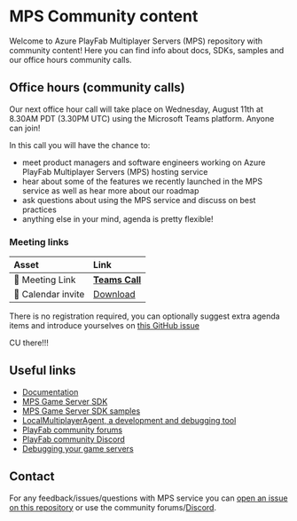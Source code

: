 # MPS Community content 

Welcome to Azure PlayFab Multiplayer Servers (MPS) repository with community content! Here you can find info about docs, SDKs, samples and our office hours community calls.

## Office hours (community calls)

Our next office hour call will take place on Wednesday, August 11th at 8.30AM PDT (3.30PM UTC) using the Microsoft Teams platform. Anyone can join!

In this call you will have the chance to:

- meet product managers and software engineers working on Azure PlayFab Multiplayer Servers (MPS) hosting service
- hear about some of the features we recently launched in the MPS service as well as hear more about our roadmap
- ask questions about using the MPS service and discuss on best practices
- anything else in your mind, agenda is pretty flexible!

### Meeting links

| Asset | Link        |
|:-----------|:------------|
| 🔗 Meeting Link | [**Teams Call**](https://teams.microsoft.com/l/meetup-join/19%3ameeting_ZDliOWVjNTItOWI3OS00ZDQ0LTg0MDAtYjUzNTU0ZWVkMjMx%40thread.v2/0?context=%7b%22Tid%22%3a%2272f988bf-86f1-41af-91ab-2d7cd011db47%22%2c%22Oid%22%3a%22cc7c557e-d93a-48c6-af68-a4d6c514d733%22%7d) 
| :calendar: Calendar invite | [Download](https://mpsvarious.blob.core.windows.net/resources/0821.ics)

There is no registration required, you can optionally suggest extra agenda items and introduce yourselves on [this GitHub issue](https://github.com/PlayFab/mpscommunity/issues/2)

CU there!!!

## Useful links

- [Documentation](https://docs.microsoft.com/en-us/gaming/playfab/features/multiplayer/servers/)
- [MPS Game Server SDK](https://github.com/PlayFab/gsdk)
- [MPS Game Server SDK samples](https://github.com/PlayFab/gsdksamples)
- [LocalMultiplayerAgent, a development and debugging tool](https://github.com/PlayFab/MpsAgent)
- [PlayFab community forums](https://community.playfab.com/index.html)
- [PlayFab community Discord](https://discord.gg/gamestack)
- [Debugging your game servers](https://github.com/PlayFab/gsdkSamples/blob/master/Debugging.md)

## Contact

For any feedback/issues/questions with MPS service you can [open an issue on this repository](https://github.com/PlayFab/mpscommunity/issues/new) or use the community forums/[Discord](https://discord.gg/gamestack).
